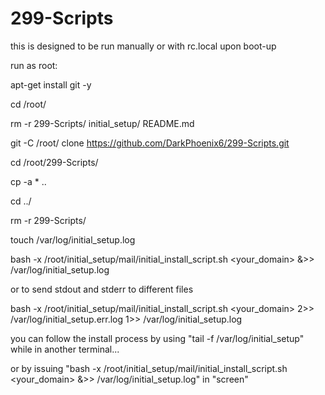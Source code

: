 # 299-Scripts

this is designed to be run manually or with rc.local upon boot-up 

run as root:	

  apt-get install git -y
  
  cd /root/
  
  rm -r 299-Scripts/ initial_setup/ README.md
 
  git -C /root/ clone https://github.com/DarkPhoenix6/299-Scripts.git
  
  cd /root/299-Scripts/
  
  cp -a * ..
  
  cd ../
  
  rm -r 299-Scripts/
  
  touch /var/log/initial_setup.log
  
  bash -x /root/initial_setup/mail/initial_install_script.sh <hostname> <your_domain> &>> /var/log/initial_setup.log

or to send stdout and stderr to different files

  bash -x /root/initial_setup/mail/initial_install_script.sh <hostname> <your_domain> 2>> /var/log/initial_setup.err.log 1>> /var/log/initial_setup.log



you can follow the install process by using "tail -f /var/log/initial_setup" 
while in another terminal...

or by issuing 
"bash -x /root/initial_setup/mail/initial_install_script.sh <your_domain> &>> /var/log/initial_setup.log"
in "screen"

